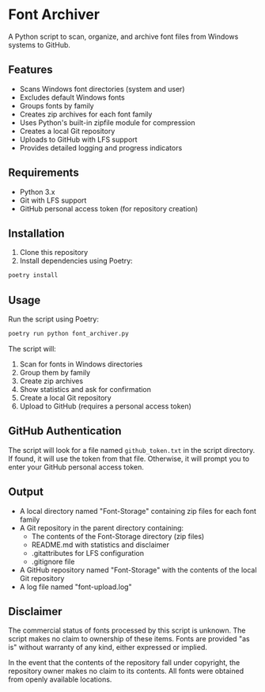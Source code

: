 # Font Archiver

A Python script to scan, organize, and archive font files from Windows systems to GitHub.

## Features

- Scans Windows font directories (system and user)
- Excludes default Windows fonts
- Groups fonts by family
- Creates zip archives for each font family
- Uses Python's built-in zipfile module for compression
- Creates a local Git repository
- Uploads to GitHub with LFS support
- Provides detailed logging and progress indicators

## Requirements

- Python 3.x
- Git with LFS support
- GitHub personal access token (for repository creation)

## Installation

1. Clone this repository
2. Install dependencies using Poetry:

```bash
poetry install
```

## Usage

Run the script using Poetry:

```bash
poetry run python font_archiver.py
```

The script will:

1. Scan for fonts in Windows directories
2. Group them by family
3. Create zip archives
4. Show statistics and ask for confirmation
5. Create a local Git repository
6. Upload to GitHub (requires a personal access token)

## GitHub Authentication

The script will look for a file named `github_token.txt` in the script directory. If found, it will use the token
from that file. Otherwise, it will prompt you to enter your GitHub personal access token.

## Output

- A local directory named "Font-Storage" containing zip files for each font family
- A Git repository in the parent directory containing:
  - The contents of the Font-Storage directory (zip files)
  - README.md with statistics and disclaimer
  - .gitattributes for LFS configuration
  - .gitignore file
- A GitHub repository named "Font-Storage" with the contents of the local Git repository
- A log file named "font-upload.log"

## Disclaimer

The commercial status of fonts processed by this script is unknown. The script makes no claim to ownership of
these items. Fonts are provided "as is" without warranty of any kind, either expressed or implied.

In the event that the contents of the repository fall under copyright, the repository owner makes no claim to 
its contents. All fonts were obtained from openly available locations.
